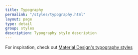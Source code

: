 ```yaml
---
title: Typography
permalink: "/styles/typography.html"
layout: page
type: detail
group: styles
description: Typography style description
---
```


For inspiration, check out [Material Design's typography styles](https://material.io/guidelines/style/typography.html#typography-styles)

